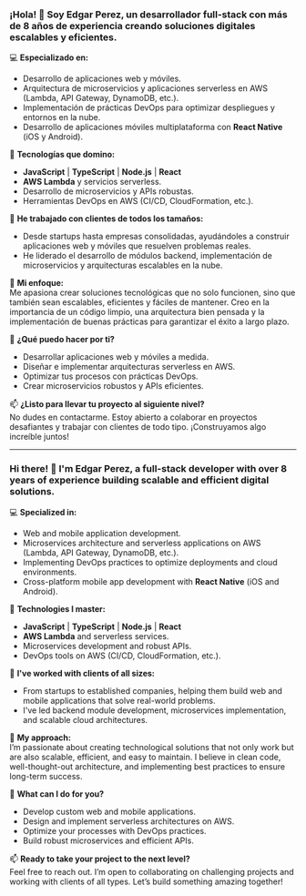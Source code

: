 ### ¡Hola! 👋 Soy Edgar Perez, un desarrollador full-stack con más de 8 años de experiencia creando soluciones digitales escalables y eficientes.

💻 **Especializado en:**  
- Desarrollo de aplicaciones web y móviles.  
- Arquitectura de microservicios y aplicaciones serverless en AWS (Lambda, API Gateway, DynamoDB, etc.).  
- Implementación de prácticas DevOps para optimizar despliegues y entornos en la nube.  
- Desarrollo de aplicaciones móviles multiplataforma con **React Native** (iOS y Android).  

🚀 **Tecnologías que domino:**  
- **JavaScript** | **TypeScript** | **Node.js** | **React**  
- **AWS Lambda** y servicios serverless.  
- Desarrollo de microservicios y APIs robustas.  
- Herramientas DevOps en AWS (CI/CD, CloudFormation, etc.).  

📱 **He trabajado con clientes de todos los tamaños:**  
- Desde startups hasta empresas consolidadas, ayudándoles a construir aplicaciones web y móviles que resuelven problemas reales.  
- He liderado el desarrollo de módulos backend, implementación de microservicios y arquitecturas escalables en la nube.  

🌟 **Mi enfoque:**  
Me apasiona crear soluciones tecnológicas que no solo funcionen, sino que también sean escalables, eficientes y fáciles de mantener. Creo en la importancia de un código limpio, una arquitectura bien pensada y la implementación de buenas prácticas para garantizar el éxito a largo plazo.  

🔧 **¿Qué puedo hacer por ti?**  
- Desarrollar aplicaciones web y móviles a medida.  
- Diseñar e implementar arquitecturas serverless en AWS.  
- Optimizar tus procesos con prácticas DevOps.  
- Crear microservicios robustos y APIs eficientes.  

📫 **¿Listo para llevar tu proyecto al siguiente nivel?**  
No dudes en contactarme. Estoy abierto a colaborar en proyectos desafiantes y trabajar con clientes de todo tipo. ¡Construyamos algo increíble juntos!  

------------------------------------------------------------------------------------------------------------------

### Hi there! 👋 I'm Edgar Perez, a full-stack developer with over 8 years of experience building scalable and efficient digital solutions.

💻 **Specialized in:**  
- Web and mobile application development.  
- Microservices architecture and serverless applications on AWS (Lambda, API Gateway, DynamoDB, etc.).  
- Implementing DevOps practices to optimize deployments and cloud environments.  
- Cross-platform mobile app development with **React Native** (iOS and Android).  

🚀 **Technologies I master:**  
- **JavaScript** | **TypeScript** | **Node.js** | **React**  
- **AWS Lambda** and serverless services.  
- Microservices development and robust APIs.  
- DevOps tools on AWS (CI/CD, CloudFormation, etc.).  

📱 **I've worked with clients of all sizes:**  
- From startups to established companies, helping them build web and mobile applications that solve real-world problems.  
- I've led backend module development, microservices implementation, and scalable cloud architectures.  

🌟 **My approach:**  
I’m passionate about creating technological solutions that not only work but are also scalable, efficient, and easy to maintain. I believe in clean code, well-thought-out architecture, and implementing best practices to ensure long-term success.  

🔧 **What can I do for you?**  
- Develop custom web and mobile applications.  
- Design and implement serverless architectures on AWS.  
- Optimize your processes with DevOps practices.  
- Build robust microservices and efficient APIs.  

📫 **Ready to take your project to the next level?**  
Feel free to reach out. I’m open to collaborating on challenging projects and working with clients of all types. Let’s build something amazing together!  
